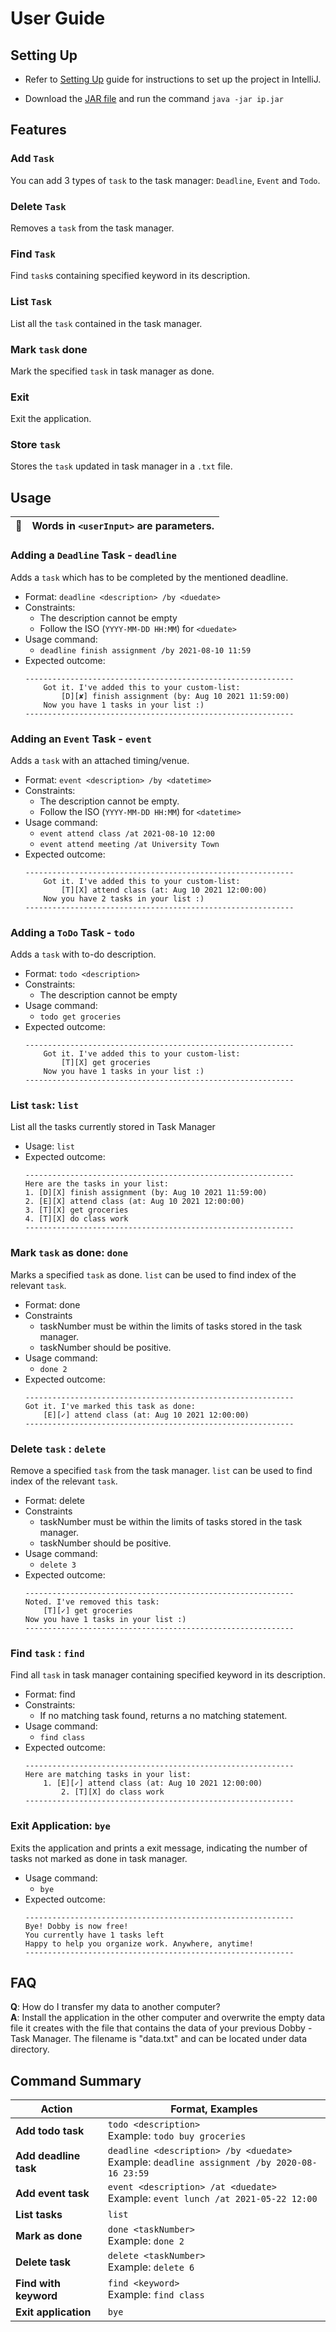 # User Guide
## Setting Up

* Refer to [Setting Up](https://github.com/gmit22/ip/blob/master/README.md) guide for instructions to set up the
 project in IntelliJ.
 
* Download the [JAR file](https://github.com/gmit22/ip/releases/download/V0.2/ip.jar) 
 and run the command `java -jar ip.jar`


## Features 
### Add `Task`
You can add 3 types of `task` to the task manager: `Deadline`, `Event` and `Todo`.

### Delete `Task`
Removes a `task` from the task manager.

### Find `Task`
Find `task`s containing specified keyword in its description.

### List `Task`
List all the `task` contained in the task manager.

### Mark `task` done
Mark the specified `task` in task manager as done.

### Exit
Exit the application.

### Store `task` 
Stores the `task` updated in task manager in a `.txt` file.

## Usage
| :memo:         | Words in `<userInput>` are parameters.|
|----------------|---------------------------------------|
### Adding a `Deadline` Task - `deadline`
Adds a `task` which has to be completed by the mentioned deadline.
* Format: `deadline <description> /by <duedate>`
* Constraints:
  * The description cannot be empty
  * Follow the ISO (`YYYY-MM-DD HH:MM`) for `<duedate>`
* Usage command: 
  * `deadline finish assignment /by 2021-08-10 11:59`
* Expected outcome:
    ```
    ------------------------------------------------------------
        Got it. I've added this to your custom-list: 
            [D][✘] finish assignment (by: Aug 10 2021 11:59:00)
        Now you have 1 tasks in your list :)
    ------------------------------------------------------------
    ```
  
### Adding an `Event` Task - `event`
Adds a `task` with an attached timing/venue.
* Format: `event <description> /by <datetime>`
* Constraints:
  * The description cannot be empty.
  * Follow the ISO (`YYYY-MM-DD HH:MM`) for `<datetime>`
* Usage command: 
  * `event attend class /at 2021-08-10 12:00`
  * `event attend meeting /at University Town`
* Expected outcome:
    ```
    ------------------------------------------------------------
        Got it. I've added this to your custom-list: 
            [T][X] attend class (at: Aug 10 2021 12:00:00)
        Now you have 2 tasks in your list :)
    ------------------------------------------------------------
    ```
  
### Adding a `ToDo` Task - `todo`
Adds a `task` with to-do description.
* Format: `todo <description>`
* Constraints:
  * The description cannot be empty
* Usage command: 
  * `todo get groceries`
* Expected outcome:
    ```
    ------------------------------------------------------------
        Got it. I've added this to your custom-list: 
            [T][X] get groceries
        Now you have 1 tasks in your list :)
    ------------------------------------------------------------
    ```
  
### List `task`: `list`
List all the tasks currently stored in Task Manager
* Usage: `list` 
* Expected outcome:
    ```
    ------------------------------------------------------------
    Here are the tasks in your list:
    1. [D][X] finish assignment (by: Aug 10 2021 11:59:00)
    2. [E][X] attend class (at: Aug 10 2021 12:00:00)
    3. [T][X] get groceries
    4. [T][X] do class work
    ------------------------------------------------------------
    ```
  
### Mark `task` as done: `done`
Marks a specified `task` as done. `list` can be used to find index of the relevant `task`. 
* Format: done <taskNumber>
* Constraints
  * taskNumber must be within the limits of tasks stored in the task manager.
  * taskNumber should be positive.
* Usage command: 
  * `done 2` 
* Expected outcome:
    ```
    ------------------------------------------------------------
    Got it. I've marked this task as done: 
        [E][✓] attend class (at: Aug 10 2021 12:00:00)
    ------------------------------------------------------------
    ```

### Delete `task` : `delete`
Remove a specified `task` from the task manager. `list` can be used to find index of the relevant `task`.
* Format: delete <taskNumber>
* Constraints
  * taskNumber must be within the limits of tasks stored in the task manager.
  * taskNumber should be positive.
* Usage command: 
  * `delete 3` 
* Expected outcome:
    ```
	------------------------------------------------------------
	Noted. I've removed this task:
		[T][✓] get groceries
	Now you have 1 tasks in your list :)
	------------------------------------------------------------
    ```
  
### Find `task` : `find`
Find all `task` in task manager containing specified keyword in its description.
* Format: find <keyword>
* Constraints:
  * If no matching task found, returns a no matching statement.
* Usage command:
  * `find class`
* Expected outcome:
    ```
  	------------------------------------------------------------
  	Here are matching tasks in your list:
  		1. [E][✓] attend class (at: Aug 10 2021 12:00:00)
            2. [T][X] do class work
  	------------------------------------------------------------
    ```
  
### Exit Application: `bye`
Exits the application and prints a exit message, indicating the number of tasks not marked as done in task manager.
* Usage command:
  * `bye`
* Expected outcome:
    ```
    ------------------------------------------------------------
    Bye! Dobby is now free!
    You currently have 1 tasks left
    Happy to help you organize work. Anywhere, anytime!
    ------------------------------------------------------------  
    ```
## FAQ

**Q**: How do I transfer my data to another computer?<br>
**A**: Install the application in the other computer and overwrite the empty data file it creates with the file that contains the data of your previous Dobby -Task Manager. The filename is "data.txt" and can be located under data directory.

## Command Summary

Action | Format, Examples
--------|------------------
**Add todo task** | `todo <description>` <br> Example: `todo buy groceries`
**Add deadline task** | `deadline <description> /by <duedate>` <br> Example: `deadline assignment /by 2020-08-16 23:59`
**Add event task** | `event <description> /at <duedate>` <br> Example: `event lunch /at 2021-05-22 12:00`
**List tasks** | `list`
**Mark as done** | `done <taskNumber>`<br> Example: `done 2`
**Delete task** | `delete <taskNumber>`<br> Example: `delete 6`
**Find with keyword** | `find <keyword>`<br> Example: `find class`
**Exit application** | `bye`
      